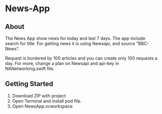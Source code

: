 # News-App

## About
The News App show news for today and last 7 days. The app include search for title. For getting news it is using Newsapi, and source "BBC-News". 

Request is bordered by 100 articles and you can create only 100 requests a day. For more, change a plan on Newsapi and api-key in NANetworking.swift file.

## Getting Started 
1. Download ZIP with project
2. Open Terminal and install pod file.
3. Open NewsApp.xcworkspace
